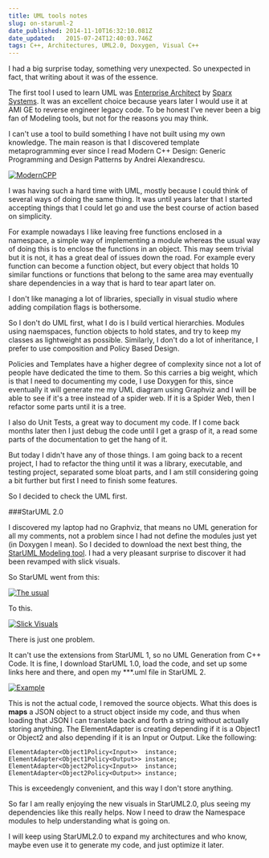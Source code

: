 ```yaml
---
title: UML tools notes
slug: on-staruml-2
date_published: 2014-11-10T16:32:10.081Z
date_updated:   2015-07-24T12:40:03.746Z
tags: C++, Architectures, UML2.0, Doxygen, Visual C++
---
```


I had a big surprise today, something very unexpected. So unexpected in fact, that writing about it was of the essence. 

The first tool I used to learn UML was [Enterprise Architect](http://www.sparxsystems.com.au/products/ea/index.html) by [Sparx Systems](http://www.sparxsystems.com.au/). It was an excellent choice because years later I would use it at AMI GE to reverse engineer legacy code. To be honest I've never been a big fan of Modeling tools, but not for the reasons you may think. 

<div class="row">
	<div class="col-md-10">
<p>I can't use a tool to build something I have not built using my own knowledge. The main reason is that I discovered template metaprogramming ever since I read Modern C++ Design: Generic Programming and Design Patterns by Andrei Alexandrescu.</p>
	</div>
    <div class="col-md-2">
		<a href="http://www.amazon.com/Modern-Design-Generic-Programming-Patterns/dp/0201704315/ref=sr_1_2?ie=UTF8&qid=1415632624&sr=8-2&keywords=modern+c%2B%2B"><img src="http://ecx.images-amazon.com/images/I/914ncVx1hxL.jpg" alt="ModernCPP"/></a>
	</div>
</div>

I was having such a hard time with UML, mostly because I could think of several ways of doing the same thing. It was until years later that I started accepting things that I could let go and use the best course of action based on simplicity.

For example nowadays I like leaving free functions enclosed in a namespace, a simple way of implementing a module whereas the usual way of doing this is to enclose the functions in an object. This may seem trivial but it is not, it has a great deal of issues down the road. For example every function can become a function object, but every object that holds 10 similar functions or functions that belong to the same area may eventually share dependencies in a way that is hard to tear apart later on.

I don't like managing a lot of libraries, specially in visual studio where adding compilation flags is bothersome. 

So I don't do UML first, what I do is I build vertical hierarchies. Modules using naemspaces, function objects to hold states, and try to keep my classes as lightweight as possible. Similarly, I don't do a lot of inheritance, I prefer to use composition and Policy Based Design.

Policies and Templates have a higher degree of complexity since not a lot of people have dedicated the time to them. So this carries a big weight, which is that I need to documenting my code, I use Doxygen for this, since eventually it will generate me my UML diagram using Graphviz and I will be able to see if it's a tree instead of a spider web. If it is a Spider Web, then I refactor some parts until it is a tree. 

I also do Unit Tests, a great way to document my code. If I come back months later then I just debug the code until I get a grasp of it, a read some parts of the documentation to get the hang of it. 

But today I didn't have any of those things. I am going back to a recent project, I had to refactor the thing until it was a library, executable, and testing project, separated some bloat parts, and I am still considering going a bit further but first I need to finish some features. 

So I decided to check the UML first. 

###StarUML 2.0

I discovered my laptop had no Graphviz, that means no UML generation for all my comments, not a problem since I had not define the modules just yet (in Doxygen I mean). So I decided to download the next best thing, the [StarUML Modeling tool](http://staruml.io/). I had a very pleasant surprise to discover it had been revamped with slick visuals.

So StarUML went from this:

[![The usual](http://res.cloudinary.com/www-claudiordgz-com/image/upload/v1415634467/48455_n7llbi.jpg)](http://res.cloudinary.com/www-claudiordgz-com/image/upload/v1415634467/48455_n7llbi.jpg)

To this.

[![Slick Visuals](http://res.cloudinary.com/www-claudiordgz-com/image/upload/v1415634402/Image_064_enw7ct.png)](http://res.cloudinary.com/www-claudiordgz-com/image/upload/v1415634402/Image_064_enw7ct.png)

There is just one problem.

It can't use the extensions from StarUML 1, so no UML Generation from C++ Code. It is fine, I download StarUML 1.0, load the code, and set up some links here and there, and open my ***.uml file in StarUML 2.

[![Example](http://res.cloudinary.com/www-claudiordgz-com/image/upload/v1415637311/Overview_of_RetrievalUtil_vxzaee.svg)](http://res.cloudinary.com/www-claudiordgz-com/image/upload/v1415637311/Overview_of_RetrievalUtil_vxzaee.svg)

This is not the actual code, I removed the source objects. What this does is **maps** a JSON object to a struct object inside my code, and thus when loading that JSON I can translate back and forth a string without actually storing anything. The ElementAdapter is creating depending if it is a Object1 or Object2 and also depending if it is an Input or Output. Like the following:

```language-cpp
ElementAdapter<Object1Policy<Input>>  instance;
ElementAdapter<Object1Policy<Output>> instance;
ElementAdapter<Object2Policy<Input>>  instance;
ElementAdapter<Object2Policy<Output>> instance;
```

This is exceedengly convenient, and this way I don't store anything. 

So far I am really enjoying the new visuals in StarUML2.0, plus seeing my dependencies like this really helps. Now I need to draw the Namespace modules to help understanding what is going on. 

I will keep using StarUML2.0 to expand my architectures and who know, maybe even use it to generate my code, and just optimize it later. 
